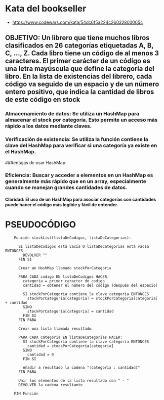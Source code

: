 # Kata del bookseller

* https://www.codewars.com/kata/54dc6f5a224c26032800005c

##  OBJETIVO: Un librero que tiene muchos libros clasificados en 26 categorías etiquetadas A, B, C, …, Z. Cada libro tiene un código de al menos 3 caracteres. El primer carácter de un código es una letra mayúscula que define la categoría del libro. En la lista de existencias del librero, cada código va seguido de un espacio y de un número entero positivo, que indica la cantidad de libros de este código en stock

### Almacenamiento de datos: Se utiliza un HashMap para almacenar el stock por categoría. Esto permite un acceso más rápido a los datos mediante claves.

### Verificación de existencia: Se utiliza la función contiene la clave del HashMap para verificar si una categoría ya existe en el HashMap.

###entajas de usar HashMap:

### Eficiencia: Buscar y acceder a elementos en un HashMap es generalmente más rápido que en un array, especialmente cuando se manejan grandes cantidades de datos.

#### Claridad: El uso de un HashMap para asociar categorías con cantidades puede hacer el código más legible y fácil de entender.

# PSEUDOCÓDIGO

        Función stockList(listaDeCodigos, listaDeCategorias):
        
          SI listaDeCodigos está vacía O listaDeCategorias está vacía ENTONCES
            DEVOLVER "" 
          FIN SI
        
          Crear un HashMap llamado stockPorCategoria
        
          PARA CADA codigo EN listaDeCodigos HACER:
            categoria = primer caracter de codigo
            cantidad = obtener el número del código (después del espacio)
            
            SI stockPorCategoria contiene la clave categoria ENTONCES
              stockPorCategoria[categoria] = stockPorCategoria[categoria] + cantidad
            SINO
              stockPorCategoria[categoria] = cantidad
            FIN SI
          FIN PARA
        
          Crear una lista llamada resultado
        
          PARA CADA categoria EN listaDeCategorias HACER:
            SI stockPorCategoria contiene la clave categoria ENTONCES
              cantidad = stockPorCategoria[categoria]
            SINO
              cantidad = 0
            FIN SI
        
            Añadir a resultado la cadena "(categoria : cantidad)" 
          FIN PARA
        
          Unir los elementos de la lista resultado con " - "
          DEVOLVER la cadena resultante
        
        FIN Función

